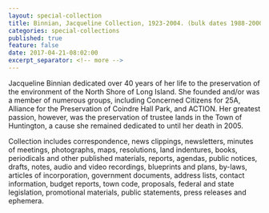 ```yaml
---
layout: special-collection
title: Binnian, Jacqueline Collection, 1923-2004. (bulk dates 1988-2000). 39.7 cubic ft.
categories: special-collections
published: true
feature: false
date: 2017-04-21-08:02:00
excerpt_separator: <!-- more -->
---
```

Jacqueline Binnian dedicated over 40 years of her life to the preservation of the environment of the North Shore of Long Island. She founded and/or was a member of numerous groups, including Concerned Citizens for 25A, Alliance for the Preservation of Coindre Hall Park, and ACTION. Her greatest passion, however, was the preservation of trustee lands in the Town of Huntington, a cause she remained dedicated to until her death in 2005.
<!-- more -->

Collection includes correspondence, news clippings, newsletters, minutes of meetings, photographs, maps, resolutions, land indentures, books, periodicals and other published materials, reports, agendas, public notices, drafts, notes, audio and video recordings, blueprints and plans, by-laws, articles of incorporation, government documents, address lists, contact information, budget reports, town code, proposals, federal and state legislation, promotional materials, public statements, press releases and ephemera.
<!-- more -->

